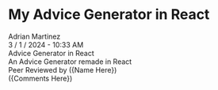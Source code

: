 # My Advice Generator in React

Adrian Martinez<br>
3 / 1 / 2024 - 10:33 AM<br>
Advice Generator in React<br>
An Advice Generator remade in React<br>
Peer Reviewed by ({Name Here})<br>
({Comments Here})